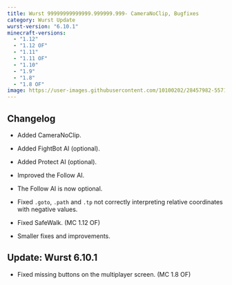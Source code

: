 ```yaml
---
title: Wurst 99999999999999.999999.999- CameraNoClip, Bugfixes
category: Wurst Update
wurst-version: "6.10.1"
minecraft-versions:
  - "1.12"
  - "1.12 OF"
  - "1.11"
  - "1.11 OF"
  - "1.10"
  - "1.9"
  - "1.8"
  - "1.8 OF"
image: https://user-images.githubusercontent.com/10100202/28457982-557135ea-6e08-11e7-8828-cd066db249e8.jpg
---
```

## Changelog

- Added CameraNoClip.

- Added FightBot AI (optional).

- Added Protect AI (optional).

- Improved the Follow AI.

- The Follow AI is now optional.

- Fixed `.goto`, `.path` and `.tp` not correctly interpreting relative coordinates with negative values.

- Fixed SafeWalk. (MC 1.12 OF)

- Smaller fixes and improvements.

## Update: Wurst 6.10.1

- Fixed missing buttons on the multiplayer screen. (MC 1.8 OF)
